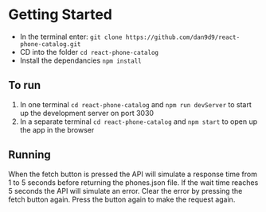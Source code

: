 
# Getting Started
* In the terminal enter:
  `git clone https://github.com/dan9d9/react-phone-catalog.git`
* CD into the folder
  `cd react-phone-catalog`
* Install the dependancies
  `npm install`
 
## To run
1. In one terminal `cd react-phone-catalog` and `npm run devServer` to start up the development server on port 3030
2. In a separate terminal `cd react-phone-catalog` and `npm start` to open up the app in the browser

## Running
When the fetch button is pressed the API will simulate a response time from 1 to 5 seconds before returning the phones.json file.
If the wait time reaches 5 seconds the API will simulate an error.
Clear the error by pressing the fetch button again.
Press the button again to make the request again.
